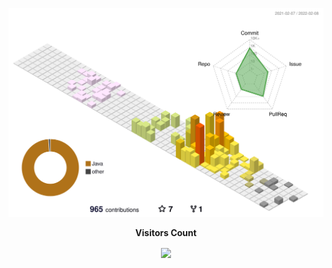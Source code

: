![](./profile-3d-contrib/profile-season-animate.svg)
<br><p align="center"><b>Visitors Count</b></p>  
<p align="center"><img align="center" src="https://profile-counter.glitch.me/{AnichinTaras}/count.svg" /></p> 
